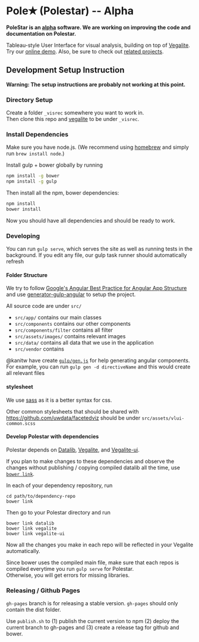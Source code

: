 # Pole✭ (Polestar) -- Alpha

**PoleStar is an [alpha](http://en.wikipedia.org/wiki/Software_release_life_cycle#Alpha) software.
We are working on improving the code and documentation on Polestar.** 

Tableau-style User Interface for visual analysis, building on top of [Vegalite](https://github.com/uwdata/vegalite). Try our [online demo](http://uwdata.github.io/polestar/). Also, be sure to check out [related projects](https://vega.github.io/).

## Development Setup Instruction

**Warning: The setup instructions are probably not working at this point.**

### Directory Setup

Create a folder `_visrec` somewhere you want to work in.  
Then clone this repo and [vegalite](https://github.com/uwdata/vegalite) to be under `_visrec`.


### Install Dependencies

Make sure you have node.js. (We recommend using [homebrew](http://brew.sh) and simply run `brew install node`.)

Install gulp + bower globally by running

```sh
npm install -g bower
npm install -g gulp
```

Then install all the npm, bower dependencies:

```sh
npm install
bower install
```

Now you should have all dependencies and should be ready to work. 

### Developing

You can run `gulp serve`, which serves the site as well as running tests in the background.
If you edit any file, our gulp task runner should automatically refresh

#### Folder Structure

We try to follow [Google's Angular Best Practice for Angular App Structure](https://docs.google.com/document/d/1XXMvReO8-Awi1EZXAXS4PzDzdNvV6pGcuaF4Q9821Es/pub) and use [generator-gulp-angular](https://github.com/Swiip/generator-gulp-angular) to setup the project.  

All source code are under `src/`

- `src/app/` contains our main classes
- `src/components` contains our other components
- `src/components/filter` contains all filter
- `src/assets/images/` contains relevant images
- `src/data/` contains all data that we use in the application 
- `src/vendor` contains 


@kanitw have create [`gulp/gen.js`](https://github.com/uwdata/vegalite-ui/blob/master/gulp/gen.js) for help generating angular components.  
For example, you can run `gulp gen -d directiveName` and this would create all relevant files

#### stylesheet

We use [sass](http://sass-lang.com) as it is a better syntax for css.

Other common stylesheets that should be shared with https://github.com/uwdata/facetedviz should be under `src/assets/vlui-common.scss`

#### Develop Polestar with dependencies

Polestar depends on [Datalib](https://github.com/uwdata/datalib), [Vegalite](https://github.com/uwdata/vegalite), and [Vegalite-ui](https://github.com/uwdata/vegalite-ui).

If you plan to make changes to these dependencies and observe the changes without publishing / copying compiled datalib all the time, use [`bower link`](https://oncletom.io/2013/live-development-bower-component/).

In each of your dependency repository, run  

```
cd path/to/dependency-repo
bower link
```

Then go to your Polestar directory and run

```
bower link datalib
bower link vegalite
bower link vegalite-ui
```

Now all the changes you make in each repo will be reflected in your Vegalite automatically.

Since bower uses the compiled main file, make sure that each repos is compiled everytime you run `gulp serve` for Polestar.  
Otherwise, you will get errors for missing libraries.   

### Releasing / Github Pages

`gh-pages` branch is for releasing a stable version.
`gh-pages` should only contain the dist folder.

Use `publish.sh` to (1) publish the current version to npm (2) deploy the current branch to gh-pages and (3) create a release tag for github and bower. 


